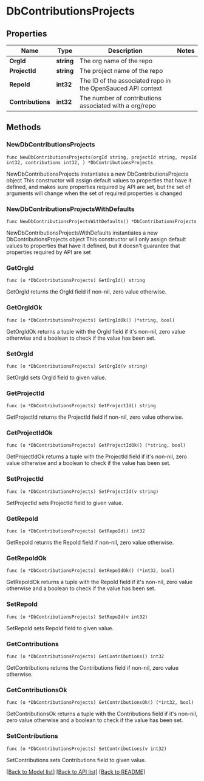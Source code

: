 # DbContributionsProjects

## Properties

Name | Type | Description | Notes
------------ | ------------- | ------------- | -------------
**OrgId** | **string** | The org name of the repo | 
**ProjectId** | **string** | The project name of the repo | 
**RepoId** | **int32** | The ID of the associated repo in the OpenSauced API context | 
**Contributions** | **int32** | The number of contributions associated with a org/repo | 

## Methods

### NewDbContributionsProjects

`func NewDbContributionsProjects(orgId string, projectId string, repoId int32, contributions int32, ) *DbContributionsProjects`

NewDbContributionsProjects instantiates a new DbContributionsProjects object
This constructor will assign default values to properties that have it defined,
and makes sure properties required by API are set, but the set of arguments
will change when the set of required properties is changed

### NewDbContributionsProjectsWithDefaults

`func NewDbContributionsProjectsWithDefaults() *DbContributionsProjects`

NewDbContributionsProjectsWithDefaults instantiates a new DbContributionsProjects object
This constructor will only assign default values to properties that have it defined,
but it doesn't guarantee that properties required by API are set

### GetOrgId

`func (o *DbContributionsProjects) GetOrgId() string`

GetOrgId returns the OrgId field if non-nil, zero value otherwise.

### GetOrgIdOk

`func (o *DbContributionsProjects) GetOrgIdOk() (*string, bool)`

GetOrgIdOk returns a tuple with the OrgId field if it's non-nil, zero value otherwise
and a boolean to check if the value has been set.

### SetOrgId

`func (o *DbContributionsProjects) SetOrgId(v string)`

SetOrgId sets OrgId field to given value.


### GetProjectId

`func (o *DbContributionsProjects) GetProjectId() string`

GetProjectId returns the ProjectId field if non-nil, zero value otherwise.

### GetProjectIdOk

`func (o *DbContributionsProjects) GetProjectIdOk() (*string, bool)`

GetProjectIdOk returns a tuple with the ProjectId field if it's non-nil, zero value otherwise
and a boolean to check if the value has been set.

### SetProjectId

`func (o *DbContributionsProjects) SetProjectId(v string)`

SetProjectId sets ProjectId field to given value.


### GetRepoId

`func (o *DbContributionsProjects) GetRepoId() int32`

GetRepoId returns the RepoId field if non-nil, zero value otherwise.

### GetRepoIdOk

`func (o *DbContributionsProjects) GetRepoIdOk() (*int32, bool)`

GetRepoIdOk returns a tuple with the RepoId field if it's non-nil, zero value otherwise
and a boolean to check if the value has been set.

### SetRepoId

`func (o *DbContributionsProjects) SetRepoId(v int32)`

SetRepoId sets RepoId field to given value.


### GetContributions

`func (o *DbContributionsProjects) GetContributions() int32`

GetContributions returns the Contributions field if non-nil, zero value otherwise.

### GetContributionsOk

`func (o *DbContributionsProjects) GetContributionsOk() (*int32, bool)`

GetContributionsOk returns a tuple with the Contributions field if it's non-nil, zero value otherwise
and a boolean to check if the value has been set.

### SetContributions

`func (o *DbContributionsProjects) SetContributions(v int32)`

SetContributions sets Contributions field to given value.



[[Back to Model list]](../README.md#documentation-for-models) [[Back to API list]](../README.md#documentation-for-api-endpoints) [[Back to README]](../README.md)


